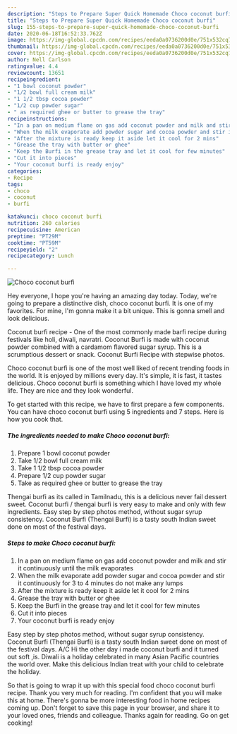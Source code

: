```yaml
---
description: "Steps to Prepare Super Quick Homemade Choco coconut burfi"
title: "Steps to Prepare Super Quick Homemade Choco coconut burfi"
slug: 155-steps-to-prepare-super-quick-homemade-choco-coconut-burfi
date: 2020-06-18T16:52:33.762Z
image: https://img-global.cpcdn.com/recipes/eeda0a0736200d0e/751x532cq70/choco-coconut-burfi-recipe-main-photo.jpg
thumbnail: https://img-global.cpcdn.com/recipes/eeda0a0736200d0e/751x532cq70/choco-coconut-burfi-recipe-main-photo.jpg
cover: https://img-global.cpcdn.com/recipes/eeda0a0736200d0e/751x532cq70/choco-coconut-burfi-recipe-main-photo.jpg
author: Nell Carlson
ratingvalue: 4.4
reviewcount: 13651
recipeingredient:
- "1 bowl coconut powder"
- "1/2 bowl full cream milk"
- "1 1/2 tbsp cocoa powder"
- "1/2 cup powder sugar"
- " as required ghee or butter to grease the tray"
recipeinstructions:
- "In a pan on medium flame on gas add coconut powder and milk and stir it continuously until the milk evaporates"
- "When the milk evaporate add powder sugar and cocoa powder and stir it continuously for 3 to 4 minutes do not make any lumps"
- "After the mixture is ready keep it aside let it cool for 2 mins"
- "Grease the tray with butter or ghee"
- "Keep the Burfi in the grease tray and let it cool for few minutes"
- "Cut it into pieces"
- "Your coconut burfi is ready enjoy"
categories:
- Recipe
tags:
- choco
- coconut
- burfi

katakunci: choco coconut burfi 
nutrition: 260 calories
recipecuisine: American
preptime: "PT29M"
cooktime: "PT59M"
recipeyield: "2"
recipecategory: Lunch

---
```



![Choco coconut burfi](https://img-global.cpcdn.com/recipes/eeda0a0736200d0e/751x532cq70/choco-coconut-burfi-recipe-main-photo.jpg)

Hey everyone, I hope you're having an amazing day today. Today, we're going to prepare a distinctive dish, choco coconut burfi. It is one of my favorites. For mine, I'm gonna make it a bit unique. This is gonna smell and look delicious.

Coconut burfi recipe - One of the most commonly made barfi recipe during festivals like holi, diwali, navratri. Coconut Burfi is made with coconut powder combined with a cardamom flavored sugar syrup. This is a scrumptious dessert or snack. Coconut Burfi Recipe with stepwise photos.

Choco coconut burfi is one of the most well liked of recent trending foods in the world. It is enjoyed by millions every day. It's simple, it is fast, it tastes delicious. Choco coconut burfi is something which I have loved my whole life. They are nice and they look wonderful.


To get started with this recipe, we have to first prepare a few components. You can have choco coconut burfi using 5 ingredients and 7 steps. Here is how you cook that.

<!--inarticleads1-->

##### The ingredients needed to make Choco coconut burfi:

1. Prepare 1 bowl coconut powder
1. Take 1/2 bowl full cream milk
1. Take 1 1/2 tbsp cocoa powder
1. Prepare 1/2 cup powder sugar
1. Take  as required ghee or butter to grease the tray


Thengai burfi as its called in Tamilnadu, this is a delicious never fail dessert sweet. Coconut burfi / thengai burfi is very easy to make and only with few ingredients. Easy step by step photos method, without sugar syrup consistency. Coconut Burfi (Thengai Burfi) is a tasty south Indian sweet done on most of the festival days. 

<!--inarticleads2-->

##### Steps to make Choco coconut burfi:

1. In a pan on medium flame on gas add coconut powder and milk and stir it continuously until the milk evaporates
1. When the milk evaporate add powder sugar and cocoa powder and stir it continuously for 3 to 4 minutes do not make any lumps
1. After the mixture is ready keep it aside let it cool for 2 mins
1. Grease the tray with butter or ghee
1. Keep the Burfi in the grease tray and let it cool for few minutes
1. Cut it into pieces
1. Your coconut burfi is ready enjoy


Easy step by step photos method, without sugar syrup consistency. Coconut Burfi (Thengai Burfi) is a tasty south Indian sweet done on most of the festival days. A/C Hi the other day i made coconut burfi and it turned out soft ,is. Diwali is a holiday celebrated in many Asian Pacific countries the world over. Make this delicious Indian treat with your child to celebrate the holiday. 

So that is going to wrap it up with this special food choco coconut burfi recipe. Thank you very much for reading. I'm confident that you will make this at home. There's gonna be more interesting food in home recipes coming up. Don't forget to save this page in your browser, and share it to your loved ones, friends and colleague. Thanks again for reading. Go on get cooking!
